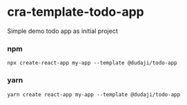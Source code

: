 # cra-template-todo-app
Simple demo todo app as initial project

### npm
```
npx create-react-app my-app --template @dudaji/todo-app
```

### yarn
```
yarn create react-app my-app --template @dudaji/todo-app
```